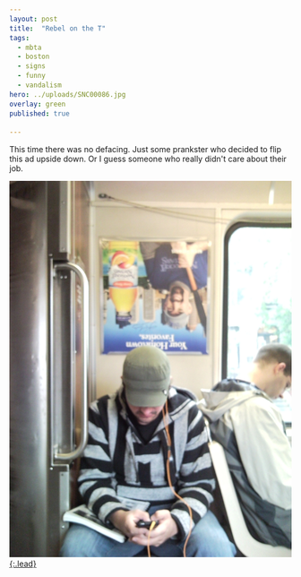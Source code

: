 ```yaml
---
layout: post
title:  "Rebel on the T"
tags:
  - mbta
  - boston
  - signs
  - funny
  - vandalism
hero: ../uploads/SNC00086.jpg
overlay: green
published: true

---
```


This time there was no defacing. Just some prankster who decided to flip this ad upside down. Or I guess someone who really didn't care about their job.

[![what are you telling me?](../uploads/SNC00086.jpg){:.lead}](../uploads/SNC00086.jpg)

